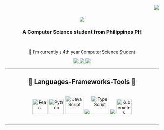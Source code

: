 <img align="right" src="https://visitor-badge.laobi.icu/badge?page_id=7ELEVEENN.7ELEVEENN" />

<h1 align="center">
    <img src="https://readme-typing-svg.herokuapp.com/?font=Righteous&size=35&center=true&vCenter=true&width=500&height=70&duration=4000&lines=Hi+There!+👋;+I'm+Venn+Delos+Santos!;" />
</h1>

<h3 align="center">A Computer Science student from Philippines PH</h3>

<br/>

<div align="center">
 
 🔭 I’m currently a 4th year Computer Science Student
 

 

 </div>


<div align="center"> 
  <a href="mailto:venndelossantos@gmail.com">
    <img src="https://img.shields.io/badge/Gmail-333333?style=for-the-badge&logo=gmail&logoColor=red" />
  </a>
  <a href="https://www.linkedin.com/in/venndelossantos/" target="_blank">
    <img src="https://img.shields.io/badge/LinkedIn-0077B5?style=for-the-badge&logo=linkedin&logoColor=white" target="_blank" />
  </a>
  <a href="https://github.com/7ELEVEENN" target="_blank">
     <img src="https://img.shields.io/badge/Portfolio-FF5722?style=for-the-badge&logo=todoist&logoColor=white" target="_blank" /> <!-- sqlite, safari, google-chrome are other good icon options -->
  </a>
</div>

 <hr/>
 
<h2 align="center">🔺 Languages-Frameworks-Tools 🔻</h2>
<br/>
<div align="center">
    <img src="https://techstack-generator.vercel.app/react-icon.svg" alt="React" width="50" height="50"/>
    <img src="https://techstack-generator.vercel.app/python-icon.svg" alt="Python" width="50" height="50"/>
    <img src="https://techstack-generator.vercel.app/js-icon.svg" alt="JavaScript" width="60" height="60"/>
    <img src="https://skillicons.dev/icons?i=bootstrap,html,css,vscode,github,figma,tailwind,git,r" />
    <img src="https://techstack-generator.vercel.app/ts-icon.svg" alt="TypeScript" width="60" height="60"/>
    <img src="https://skillicons.dev/icons?i=nodejs,python,express,firebase,mongodb,c,java,nextjs,mysql,flask" />
    <img src="https://techstack-generator.vercel.app/kubernetes-icon.svg" alt="Kubernetes" width="50" height="50"/><br>
</div>

<br/>
<hr/>




